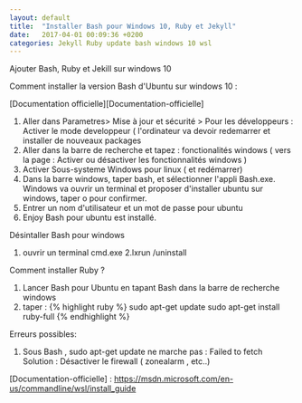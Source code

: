 ```yaml
---
layout: default
title:  "Installer Bash pour Windows 10, Ruby et Jekyll"
date:   2017-04-01 00:09:36 +0200
categories: Jekyll Ruby update bash windows 10 wsl
---
```

Ajouter Bash, Ruby et Jekill sur windows 10

Comment installer la version Bash d'Ubuntu sur windows 10 :

[Documentation officielle][Documentation-officielle]

1. Aller dans Parametres> Mise à jour et sécurité > Pour les développeurs  : Activer le mode developpeur ( l'ordinateur va devoir redemarrer et installer de nouveaux packages
2. Aller dans la barre de recherche et tapez : fonctionalités windows ( vers la page : Activer ou désactiver les fonctionnalités windows )
3. Activer Sous-systeme Windows pour linux ( et redémarrer)
4. Dans la barre windows, taper bash, et sélectionner l'appli Bash.exe. Windows va ouvrir un terminal et proposer d'installer ubuntu sur windows, taper o pour confirmer.
5. Entrer un nom d'utilisateur et un mot de passe pour ubuntu
6. Enjoy Bash pour ubuntu est installé. 


Désintaller Bash pour windows
1. ouvrir un terminal cmd.exe
2.lxrun /uninstall

Comment installer Ruby  ?

1. Lancer Bash pour Ubuntu en tapant Bash dans la barre de recherche windows
2. taper :
{% highlight ruby %}
sudo apt-get update
sudo apt-get install ruby-full
{% endhighlight %}

Erreurs possibles:
1. Sous Bash , sudo apt-get update ne marche pas : Failed to fetch
Solution : Désactiver le firewall ( zonealarm , etc..)



[Documentation-officielle] : https://msdn.microsoft.com/en-us/commandline/wsl/install_guide
